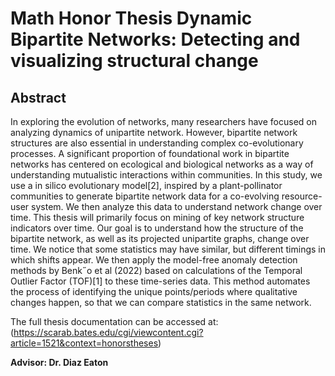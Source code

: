 
# Math Honor Thesis Dynamic Bipartite Networks: Detecting and visualizing structural change

## Abstract 
In exploring the evolution of networks, many researchers have focused on analyzing dynamics
of unipartite network. However, bipartite network structures are also essential in
understanding complex co-evolutionary processes. A significant proportion of foundational
work in bipartite networks has centered on ecological and biological networks as a way of
understanding mutualistic interactions within communities. In this study, we use a in silico
evolutionary model[2], inspired by a plant-pollinator communities to generate bipartite
network data for a co-evolving resource-user system. We then analyze this data to understand
network change over time. This thesis will primarily focus on mining of key network
structure indicators over time. Our goal is to understand how the structure of the bipartite
network, as well as its projected unipartite graphs, change over time. We notice that some
statistics may have similar, but different timings in which shifts appear. We then apply the
model-free anomaly detection methods by Benk˝o et al (2022) based on calculations of the
Temporal Outlier Factor (TOF)[1] to these time-series data. This method automates the
process of identifying the unique points/periods where qualitative changes happen, so that
we can compare statistics in the same network.

The full thesis documentation can be accessed at:(https://scarab.bates.edu/cgi/viewcontent.cgi?article=1521&context=honorstheses)

**Advisor: Dr. Diaz Eaton**
